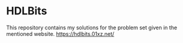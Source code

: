 # HDLBits

This repository contains my solutions for the problem set given in the mentioned website.
https://hdlbits.01xz.net/
